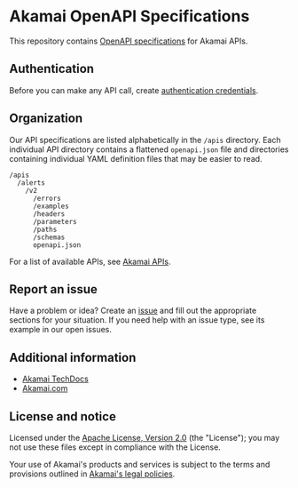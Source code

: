 # Akamai OpenAPI Specifications

This repository contains [OpenAPI specifications](https://www.openapis.org/) for Akamai APIs.

## Authentication

Before you can make any API call, create [authentication credentials](https://techdocs.akamai.com/developer/docs/make-your-first-api-call#create-a-basic-api-client). 

## Organization

Our API specifications are listed alphabetically in the `/apis` directory. Each individual API directory contains a flattened `openapi.json` file and directories containing individual YAML definition files that may be easier to read. 

```
/apis
  /alerts
    /v2
      /errors 
      /examples
      /headers
      /parameters
      /paths
      /schemas
      openapi.json
```

For a list of available APIs, see [Akamai APIs](./INDEX.md).

## Report an issue

Have a problem or idea? Create an [issue](https://github.com/akamai/akamai-apis/issues) and fill out the appropriate sections for your situation. If you need help with an issue type, see its example in our open issues. 

## Additional information

* [Akamai TechDocs](https://techdocs.akamai.com)
* [Akamai.com](https://akamai.com)

## License and notice

Licensed under the [Apache License, Version 2.0](./LICENSE) (the "License"); you may not use these files except in compliance with the License. 

Your use of Akamai's products and services is subject to the terms and provisions outlined in [Akamai's legal policies](https://www.akamai.com/legal).
